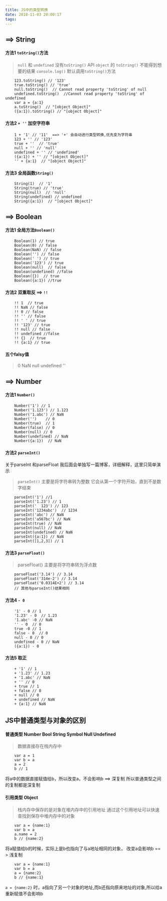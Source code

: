 ```yaml
---
title: JS中的类型转换
date: 2018-11-03 20:00:17
tags:
---
```


## ==> String
#### 方法1  `toString()`方法
> `null` 和 `undefined` 没有`toString()` API
> `object` 的 `toString()` 不能得到想要的结果
> `console.log()`  默认调用`toString()`方法

        123.toString() // '123'
        true.toString() // 'true'
        null.toString()  // Cannot read property 'toString' of null
        undefined.toString()  //Cannot read property 'toString' of undefined
        var a = {a:1}
        a.toString()  // "[object Object]"
        ({a:1}).toString() // "[object Object]"



#### 方法2  `+ ''` 加空字符串

        1 + '1' // '11'  ==> '+' 会自动进行类型转换,优先变为字符串
        123 + '' // '123'
        true + ''  // 'true'
        null + '' // 'null'
        undefined + '' // 'undefined'
        ({a:1}) + '' // "[object Object]"
        '' + {a:1}  // "[object Object]"


#### 方法3  全局函数`String()`
        String(1)  // '1'
        String(true) // 'true'
        String(null)  // 'null'
        String(undefined) // undefined
        String({a:1})  // "[object Object]"

## ==> Boolean
#### 方法1  全局方法`Boolean()`

        Boolean(1) // true
        Boolean(0) // false
        Boolean(NaN) // false
        Boolean('') // false
        Boolean(' ') // true
        Boolean('123') // true
        Boolean(null)  // false
        Boolean(undefined) //false
        Boolean({})  // true
        Boolean({a:1}) //true



#### 方法2 双重取反 ==> `!!`

        !! 1  // true
        !! NaN // false
        !! 0 // false
        !! '' // false
        !! ' ' // true
        !! '123' // true
        !! null // false
        !! undefined //false
        !! {}  // true
        !! {a:1} // true

#### 五个**falsy**值
>  0
> NaN
> null
> undefined
> ''

## ==> Number
#### 方法1  `Number()`

        Number('1') // 1
        Number('1.123') // 1.123
        Number('1.abc') // NaN
        Number('')    // 0
        Number(true)  // 1
        Number(false) // 0
        Number(null) // 0
        Number(undefined) // NaN
        Number({a:1})  // NaN

#### 方法2  `parseInt()`
关于parseInt 和parseFloat 我后面会单独写一篇博客，详细解释，这里只简单演示
> `parseInt()` 主要是将字符串转为整数
> 它会从第一个字符开始，直到不是数字结束

        parseInt('1') //1
        parseInt('1.23') // 1
        parseInt('  123') // 123
        parseInt('1234abc')  // 1234
        parseInt('abc') // NaN
        parseInt('a567bc') // NaN
        parseInt(true) // NaN
        parseInt(null) // NaN
        parseInt(undefined) // NaN
        parseInt({a:1}) // NaN
        parseInt([1,2,3]) // 1

#### 方法3  `parseFloat()`
> parseFloat() 主要是将字符串转为浮点数

        parseFloat('3.14') // 3.14
        parseFloat('314e-2') // 3.14
        parseFloat('0.0314E+2') // 3.14
        // 其他与parseInt()结果相同

#### 方法4  `- 0`

        '1' - 0 // 1
        '1.23' - 0  // 1.23
        '1.abc' -0 // NaN
        '' - 0  // 0
        true -0 // 1
        false - 0  // 0
        null - 0 // 0
        undefined - 0 // NaN
        ({a:1}) - 0

#### 方法5  取正

        + '1' // 1
        + '1.23' // 1.23
        + '1.abc' // NaN
        + '' // 0
        + true // 1
        + false // 0
        + null // 0
        + undefined // NaN
        + {a:1} // NaN

## JS中普通类型与对象的区别
#### 普通类型  Number Bool String Symbol Null Undefined
> 数据直接存在栈内存中

        var a = 1
        var b = a
        a = 2
        b // 1
将a中的数据直接赋值给b，所以改变a，不会影响b ==> 深复制
所以普通类型之间的复制都是深复制

#### 引用类型  Object
> 栈内存中保存的是对象在堆内存中的引用地址
> 通过这个引用地址可以快速查找到保存中堆内存中的对象

        var a = {name:1}
        var b = a
        a.name = 2
        b // {name:2}
将a赋值给b的时候，实际上是b也指向了与a地址相同的对象，
改变a会影响b == > 浅复制

        var a = {name:1}
        var b = a
        a = {name:2}
        b // {name:1}
`a = {name:2}` 时，a指向了另一个对象的地址,而b还指向原来地址的对象,所以给a重新赋值不会影响b



